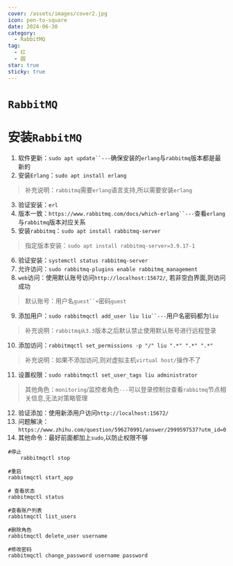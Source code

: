 ```yaml
---
cover: /assets/images/cover2.jpg
icon: pen-to-square
date: 2024-06-30
category:
  - RabbitMQ
tag:
  - 红
  - 圆
star: true
sticky: true
---
```

# `RabbitMQ`
# 安装`RabbitMQ`
1. 软件更新：`sudo apt update``---`确保安装的`erlang`与`rabbitmq`版本都是最新的
2. 安装`Erlang`：`sudo apt install erlang`
> 补充说明：`rabbitmq`需要`erlang`语言支持,所以需要安装`erlang`
3. 验证安装：`erl`
4. 版本一致：`https://www.rabbitmq.com/docs/which-erlang``---`查看`erlang`与`rabbitmq`版本对应关系
5. 安装`rabbitmq`：`sudo apt install rabbitmq-server`
>  指定版本安装：`sudo apt install rabbitmq-server=3.9.17-1`
6. 验证安装：`systemctl status rabbitmq-server`
7. 允许访问：`sudo rabbitmq-plugins enable rabbitmq_management`
8. `web`访问：使用默认账号访问`http://localhost:15672/`, 若非空白界面,则访问成功
>  默认账号：用户名`guest``+`密码`guest`
9. 添加用户：`sudo rabbitmqctl add_user liu liu``---`用户名密码都为`liu`
>  补充说明：`rabbitmq从3.3`版本之后默认禁止使用默认账号进行远程登录
10. 添加访问：`rabbitmqctl set_permissions -p "/" liu ".*" ".*" ".*"`
>  补充说明：如果不添加访问,则对虚拟主机`virtual host/`操作不了
11. 设置权限：`sudo rabbitmqctl set_user_tags liu administrator`
>   其他角色：`monitoring`/监控者角色`---`可以登录控制台查看`rabbitmq`节点相关信息,无法对策略管理
12. 验证添加：使用新添用户访问`http://localhost:15672/`
13. 问题解决：`https://www.zhihu.com/question/596270991/answer/2999597537?utm_id=0`
14. 其他命令：最好前面都加上`sudo`,以防止权限不够
```text
#停止
    rabbitmqctl stop

#重启
rabbitmqctl start_app

# 查看状态
rabbitmqctl status

#查看账户列表
rabbitmqctl list_users

#删除角色
rabbitmqctl delete_user username

#修改密码
rabbitmqctl change_password username password
```
